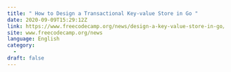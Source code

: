```yaml
---
title: " How to Design a Transactional Key-value Store in Go "
date: 2020-09-09T15:29:12Z
link: https://www.freecodecamp.org/news/design-a-key-value-store-in-go/?utm_medium=RSS&utm_source=news.12bit.vn
site: www.freecodecamp.org/news
language: English
category:
  -   
draft: false
---
```

